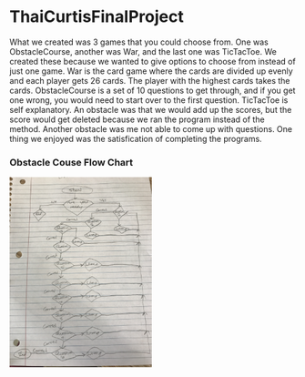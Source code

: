 # ThaiCurtisFinalProject
What we created was 3 games that you could choose from. One was ObstacleCourse, another was War, and the last one was TicTacToe. We created these because we wanted to give options to choose from instead of just one game. War is the card game where the cards are divided up evenly and each player gets 26 cards. The player with the highest cards takes the cards. ObstacleCourse is a set of 10 questions to get through, and if you get one wrong, you would need to start over to the first question. TicTacToe is self explanatory. An obstacle was that we would add up the scores, but the score would get deleted because we ran the program instead of the method. Another obstacle was me not able to come up with questions. One thing we enjoyed was the satisfication of completing the programs.
<h3>Obstacle Couse Flow Chart</h3>
<img src="ObstacleCourse.jpg" heights="250" width ="250" "alt="alt+"Flow Chart">
